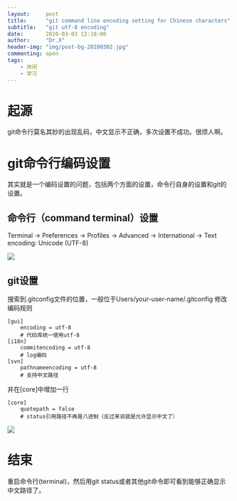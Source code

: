 ```yaml
---
layout:     post
title:      "git command line encoding setting for Chinese characters"
subtitle:   "git utf-8 encoding"
date:       2020-03-03 13:10:00
author:     "Dr.X"
header-img: "img/post-bg-20200302.jpg"
commenting: open
tags:
    - 休闲
    - 学习
---
```


# 起源
git命令行莫名其妙的出现乱码，中文显示不正确，多次设置不成功。很烦人啊。

# git命令行编码设置
其实就是一个编码设置的问题，包括两个方面的设置，命令行自身的设置和git的设置。

## 命令行（command terminal）设置

Terminal &rarr; Preferences &rarr; Profiles &rarr; Advanced &rarr; International &rarr; Text encoding: Unicode (UTF-8)

<img src="https://yonghong.github.io/img/terminal-config.jpg" />


## git设置
搜索到.gitconfig文件的位置，一般位于Users/your-user-name/.gitconfig
修改编码规则
```
[gui]  
    encoding = utf-8  
    # 代码库统一使用utf-8  
[i18n]  
    commitencoding = utf-8  
    # log编码  
[svn]  
    pathnameencoding = utf-8  
    # 支持中文路径  
```
并在[core]中增加一行
```
[core]
    quotepath = false 
    # status引用路径不再是八进制（反过来说就是允许显示中文了）
```
<img src="https://yonghong.github.io/img/gitconfig-config.png"/>

# 结束

重启命令行(terminal)，然后用git status或者其他git命令即可看到能够正确显示中文路径了。